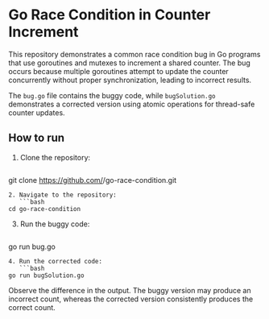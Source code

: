 # Go Race Condition in Counter Increment

This repository demonstrates a common race condition bug in Go programs that use goroutines and mutexes to increment a shared counter.  The bug occurs because multiple goroutines attempt to update the counter concurrently without proper synchronization, leading to incorrect results.

The `bug.go` file contains the buggy code, while `bugSolution.go` demonstrates a corrected version using atomic operations for thread-safe counter updates.

## How to run

1. Clone the repository:
   ```bash
git clone https://github.com/<username>/go-race-condition.git
```
2. Navigate to the repository:
   ```bash
cd go-race-condition
```
3. Run the buggy code:
   ```bash
go run bug.go
```
4. Run the corrected code:
   ```bash
go run bugSolution.go
```

Observe the difference in the output. The buggy version may produce an incorrect count, whereas the corrected version consistently produces the correct count.